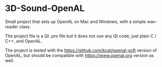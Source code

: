 # 3D-Sound-OpenAL
Small project that sets up OpenAL on Mac and Windows, with a simple wav-reader class.

The project file is a Qt .pro file but it does not use any Qt code, just plain C / C++, and OpenAL.

The project is tested with the https://github.com/kcat/openal-soft version of OpenAL, but should be compatible with https://www.openal.org version as well.
